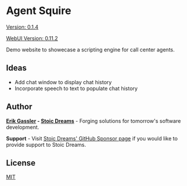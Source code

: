 # Agent Squire

[Version: 0.1.4](https://github.com/StoicDreams/AgentSquire)

[WebUI Version: 0.11.2](https://github.com/StoicDreams/WebUI)

Demo website to showecase a scripting engine for call center agents.

## Ideas

* Add chat window to display chat history
* Incorporate speech to text to populate chat history

## Author

**[Erik Gassler](https://www.erikgassler.com) - [Stoic Dreams](https://www.stoicdreams.com)** - Forging solutions for tomorrow's software development.

**Support** - Visit [Stoic Dreams' GitHub Sponsor page](https://github.com/sponsors/StoicDreams) if you would like to provide support to Stoic Dreams.

## License

[MIT](LICENSE)
